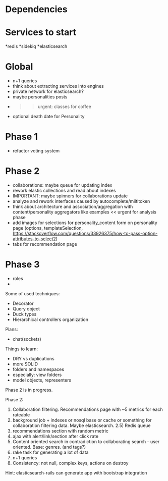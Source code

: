 # Dependencies

# Services to start
*redis
*sidekiq
*elasticsearch

# Global
* n+1 queries
* think about extracting services into engines
* private network for elasticsearch?
* maybe personalities posts
* >> urgent: classes for coffee
* optional death date for Personality

# Phase 1
* refactor voting system

# Phase 2
* collaborations: maybe queue for updating index
* rework elastic collections and read about indexes
* IMPORTANT: maybe spinners for collaborations update
* analyze and rework interfaces caused by autocomplete/miltitoken
* think about architecture and association/aggregation with content/personality aggregators like examples << urgent for analysis phase
* add images for selections for personality_content form on personality page
    (options, templateSelection, https://stackoverflow.com/questions/33926375/how-to-pass-option-attributes-to-select2)
* tabs for recommendation page

# Phase 3
* roles
* <move info here later>

Some of used techniques:
* Decorator
* Query object
* Duck types
* Hierarchical controllers organization

Plans:
* chat(sockets)

Things to learn:
* DRY vs duplications
* more SOLID
* folders and namespaces
* especially: view folders
* model objects, representers

Phase 2 is in progress.

Phase 2:
1) Collaboration filtering. Recommendations page with ~5 metrics for each rateable
2) background job + indexes or nosql base or cache or something for collaboration filtering data. Maybe elasticsearch.
2.5) Redis queue
3) recommendations section with random metric
4) ajax with alert/link/section after click rate
5) Content oriented search in contradiction to collaborating search - user oriented. Base: genres. (and tags?)
6) rake task for generating a lot of data
7) n+1 queries
8) Consistency: not null, complex keys, actions on destroy

Hint: elasticsearch-rails can generate app with bootstrap integration